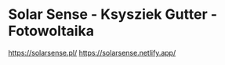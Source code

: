# Solar Sense - Ksysziek Gutter -Fotowoltaika 
https://solarsense.pl/
https://solarsense.netlify.app/

